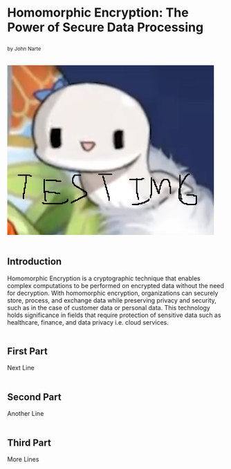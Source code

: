 # Homomorphic Encryption: The Power of Secure Data Processing
<sub>by John Narte</sub>
<br/><br/>

![Book logo](assets/blog-test-img.jpg)
<br/><br/>
## Introduction
Homomorphic Encryption is a cryptographic technique that enables complex computations to be performed on encrypted data without the need for decryption.
With homomorphic encryption, organizations can securely store, process, and exchange data while preserving privacy and security, such as in the case of customer data or personal data.
This technology holds significance in fields that require protection of sensitive data such as healthcare, finance, and data privacy i.e. cloud services.
<br/><br/>
## First Part
Next Line
<br/><br/>
## Second Part
Another Line
<br/><br/>
## Third Part
More Lines
